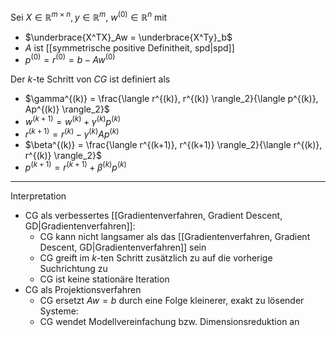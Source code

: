 Sei $X \in \mathbb{R}^{m \times n}, y \in \mathbb{R}^m$, $w^{(0)} \in \mathbb{R}^n$ mit
- $\underbrace{X^TX}_Aw = \underbrace{X^Ty}_b$
- $A$ ist [[symmetrische positive Definitheit, spd|spd]]
- $p^{(0)} = r^{(0)} = b - Aw^{(0)}$

Der $k$-te Schritt von *CG* ist definiert als
- $\gamma^{(k)} = \frac{\langle r^{(k)}, r^{(k)} \rangle_2}{\langle p^{(k)}, Ap^{(k)} \rangle_2}$
- $w^{(k+1)} = w^{(k)} + \gamma^{(k)}p^{(k)}$
- $r^{(k+1)} = r^{(k)} - \gamma^{(k)}Ap^{(k)}$
- $\beta^{(k)} = \frac{\langle r^{(k+1)}, r^{(k+1)} \rangle_2}{\langle r^{(k)}, r^{(k)} \rangle_2}$
- $p^{(k+1)} = r^{(k+1)} + \beta^{(k)}p^{(k)}$

---

Interpretation
- CG als verbessertes [[Gradientenverfahren, Gradient Descent, GD|Gradientenverfahren]]:
	- CG kann nicht langsamer als das [[Gradientenverfahren, Gradient Descent, GD|Gradientenverfahren]] sein
	- CG greift im $k$-ten Schritt zusätzlich zu auf die vorherige Suchrichtung zu
	- CG ist keine stationäre Iteration
- CG als Projektionsverfahren
	- CG ersetzt $Aw = b$ durch eine Folge kleinerer, exakt zu lösender Systeme:
	- CG wendet Modellvereinfachung bzw. Dimensionsreduktion an